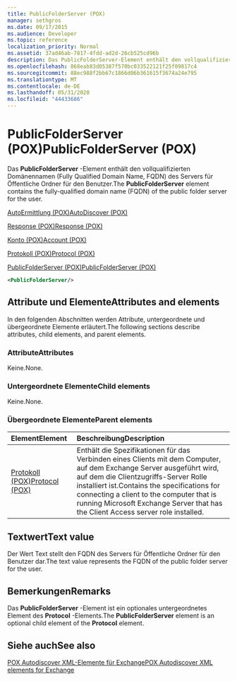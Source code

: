 ```yaml
---
title: PublicFolderServer (POX)
manager: sethgros
ms.date: 09/17/2015
ms.audience: Developer
ms.topic: reference
localization_priority: Normal
ms.assetid: 37ad46ab-7817-4fdd-ad2d-26cb525cd96b
description: Das PublicFolderServer-Element enthält den vollqualifizierten Domänennamen (Fully Qualified Domain Name, FQDN) des Servers für Öffentliche Ordner für den Benutzer.
ms.openlocfilehash: 868eab83d05387f570bc033522121f25f09817c4
ms.sourcegitcommit: 88ec988f2bb67c1866d06b361615f3674a24e795
ms.translationtype: MT
ms.contentlocale: de-DE
ms.lasthandoff: 05/31/2020
ms.locfileid: "44433686"
---
```

# <a name="publicfolderserver-pox"></a><span data-ttu-id="385b6-103">PublicFolderServer (POX)</span><span class="sxs-lookup"><span data-stu-id="385b6-103">PublicFolderServer (POX)</span></span>

<span data-ttu-id="385b6-104">Das **PublicFolderServer** -Element enthält den vollqualifizierten Domänennamen (Fully Qualified Domain Name, FQDN) des Servers für Öffentliche Ordner für den Benutzer.</span><span class="sxs-lookup"><span data-stu-id="385b6-104">The **PublicFolderServer** element contains the fully-qualified domain name (FQDN) of the public folder server for the user.</span></span> 
  
[<span data-ttu-id="385b6-105">AutoErmittlung (POX)</span><span class="sxs-lookup"><span data-stu-id="385b6-105">AutoDiscover (POX)</span></span>](autodiscover-pox.md)
  
[<span data-ttu-id="385b6-106">Response (POX)</span><span class="sxs-lookup"><span data-stu-id="385b6-106">Response (POX)</span></span>](response-pox.md)
  
[<span data-ttu-id="385b6-107">Konto (POX)</span><span class="sxs-lookup"><span data-stu-id="385b6-107">Account (POX)</span></span>](account-pox.md)
  
[<span data-ttu-id="385b6-108">Protokoll (POX)</span><span class="sxs-lookup"><span data-stu-id="385b6-108">Protocol (POX)</span></span>](protocol-pox.md)
  
[<span data-ttu-id="385b6-109">PublicFolderServer (POX)</span><span class="sxs-lookup"><span data-stu-id="385b6-109">PublicFolderServer (POX)</span></span>](publicfolderserver-pox.md)
  
```XML
<PublicFolderServer/>
```

## <a name="attributes-and-elements"></a><span data-ttu-id="385b6-110">Attribute und Elemente</span><span class="sxs-lookup"><span data-stu-id="385b6-110">Attributes and elements</span></span>

<span data-ttu-id="385b6-111">In den folgenden Abschnitten werden Attribute, untergeordnete und übergeordnete Elemente erläutert.</span><span class="sxs-lookup"><span data-stu-id="385b6-111">The following sections describe attributes, child elements, and parent elements.</span></span>
  
### <a name="attributes"></a><span data-ttu-id="385b6-112">Attribute</span><span class="sxs-lookup"><span data-stu-id="385b6-112">Attributes</span></span>

<span data-ttu-id="385b6-113">Keine.</span><span class="sxs-lookup"><span data-stu-id="385b6-113">None.</span></span>
  
### <a name="child-elements"></a><span data-ttu-id="385b6-114">Untergeordnete Elemente</span><span class="sxs-lookup"><span data-stu-id="385b6-114">Child elements</span></span>

<span data-ttu-id="385b6-115">Keine.</span><span class="sxs-lookup"><span data-stu-id="385b6-115">None.</span></span>
  
### <a name="parent-elements"></a><span data-ttu-id="385b6-116">Übergeordnete Elemente</span><span class="sxs-lookup"><span data-stu-id="385b6-116">Parent elements</span></span>

|<span data-ttu-id="385b6-117">**Element**</span><span class="sxs-lookup"><span data-stu-id="385b6-117">**Element**</span></span>|<span data-ttu-id="385b6-118">**Beschreibung**</span><span class="sxs-lookup"><span data-stu-id="385b6-118">**Description**</span></span>|
|:-----|:-----|
|[<span data-ttu-id="385b6-119">Protokoll (POX)</span><span class="sxs-lookup"><span data-stu-id="385b6-119">Protocol (POX)</span></span>](protocol-pox.md) <br/> |<span data-ttu-id="385b6-120">Enthält die Spezifikationen für das Verbinden eines Clients mit dem Computer, auf dem Exchange Server ausgeführt wird, auf dem die Clientzugriffs-Server Rolle installiert ist.</span><span class="sxs-lookup"><span data-stu-id="385b6-120">Contains the specifications for connecting a client to the computer that is running Microsoft Exchange Server that has the Client Access server role installed.</span></span>  <br/> |
   
## <a name="text-value"></a><span data-ttu-id="385b6-121">Textwert</span><span class="sxs-lookup"><span data-stu-id="385b6-121">Text value</span></span>

<span data-ttu-id="385b6-122">Der Wert Text stellt den FQDN des Servers für Öffentliche Ordner für den Benutzer dar.</span><span class="sxs-lookup"><span data-stu-id="385b6-122">The text value represents the FQDN of the public folder server for the user.</span></span>
  
## <a name="remarks"></a><span data-ttu-id="385b6-123">Bemerkungen</span><span class="sxs-lookup"><span data-stu-id="385b6-123">Remarks</span></span>

<span data-ttu-id="385b6-124">Das **PublicFolderServer** -Element ist ein optionales untergeordnetes Element des **Protocol** -Elements.</span><span class="sxs-lookup"><span data-stu-id="385b6-124">The **PublicFolderServer** element is an optional child element of the **Protocol** element.</span></span> 
  
## <a name="see-also"></a><span data-ttu-id="385b6-125">Siehe auch</span><span class="sxs-lookup"><span data-stu-id="385b6-125">See also</span></span>



[<span data-ttu-id="385b6-126">POX Autodiscover XML-Elemente für Exchange</span><span class="sxs-lookup"><span data-stu-id="385b6-126">POX Autodiscover XML elements for Exchange</span></span>](pox-autodiscover-xml-elements-for-exchange.md)

